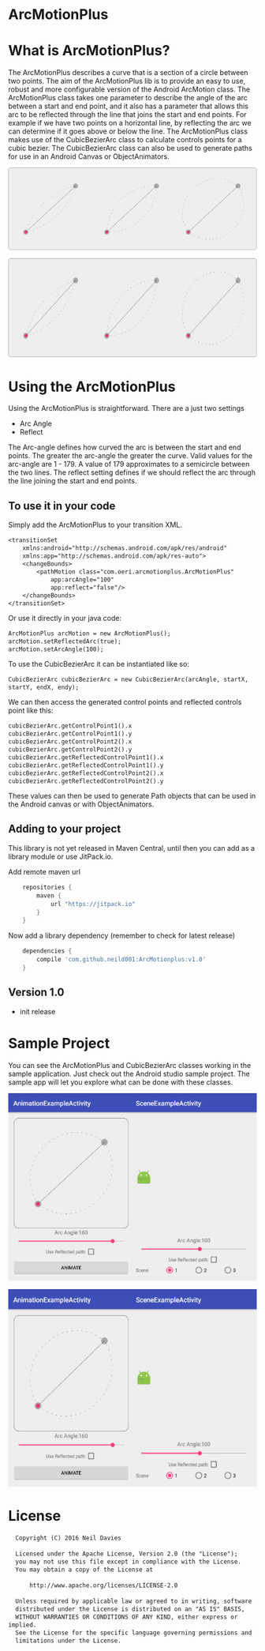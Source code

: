 ArcMotionPlus
=======

# What is ArcMotionPlus?

The ArcMotionPlus describes a curve that is a section of a circle between two points. The aim of the ArcMotionPlus lib is to provide an easy to use, robust and more configurable version of the Android ArcMotion class. The ArcMotionPlus class takes one parameter to describe the angle of the arc between a start and end point, and it also has a parameter that allows this arc to be reflected through the line that joins the start and end points. For example if we have two points on a horizontal line, by reflecting the arc we can determine if it goes above or below the line. The ArcMotionPlus class makes use of the CubicBezierArc class to calculate controls points for a cubic bezier. The CubicBezierArc class can also be used to generate paths for use in an Android Canvas or ObjectAnimators.


![Scheme](raw/arcs.png)

<div align="center">
  <img height="200px" src="raw/arcs.png"/>
</div>


# Using the ArcMotionPlus

Using the ArcMotionPlus is straightforward. There are a just two settings 

* Arc Angle
* Reflect

The Arc-angle defines how curved the arc is between the start and end points. The greater the arc-angle the greater the curve. Valid values for the arc-angle are 1 - 179. A value of 179 approximates to a semicircle between the two lines. The reflect setting defines if we should reflect the arc through the line joining the start and end points.  

## To use it in your code

Simply add the ArcMotionPlus to your transition XML.

    <transitionSet
        xmlns:android="http://schemas.android.com/apk/res/android"
        xmlns:app="http://schemas.android.com/apk/res-auto">
        <changeBounds>
            <pathMotion class="com.oeri.arcmotionplus.ArcMotionPlus"
                app:arcAngle="100"
                app:reflect="false"/>
        </changeBounds>
    </transitionSet>
            

Or use it directly in your java code:

    ArcMotionPlus arcMotion = new ArcMotionPlus();
    arcMotion.setReflectedArc(true);
    arcMotion.setArcAngle(100);
    
To use the CubicBezierArc it can be instantiated like so:

    CubicBezierArc cubicBezierArc = new CubicBezierArc(arcAngle, startX, startY, endX, endy);

We can then access the generated control points and reflected controls point like this:
    
    cubicBezierArc.getControlPoint1().x
    cubicBezierArc.getControlPoint1().y
    cubicBezierArc.getControlPoint2().x
    cubicBezierArc.getControlPoint2().y
    cubicBezierArc.getReflectedControlPoint1().x
    cubicBezierArc.getReflectedControlPoint1().y
    cubicBezierArc.getReflectedControlPoint2().x
    cubicBezierArc.getReflectedControlPoint2().y
These values can then be used to generate Path objects that can be used in the Android canvas or with ObjectAnimators.  
## Adding to your project

This library is not yet released in Maven Central, until then you can add as a library module or use JitPack.io. 

Add remote maven url

```groovy
    repositories {
        maven {
            url "https://jitpack.io"
        }
    }
```
    
Now add a library dependency (remember to check for latest release)

```groovy
    dependencies {
        compile 'com.github.neild001:ArcMotionplus:v1.0'
    }
```


## Version 1.0

* init release

# Sample Project

You can see the ArcMotionPlus and CubicBezierArc classes working in the sample application. Just check out the Android studio sample project. The sample app will let you explore what can be done with these classes. 


![Scheme](raw/app_examples.png)

<div align="center">
  <img height="400px" src="raw/app_examples.png"/>
</div>


# License

```
  Copyright (C) 2016 Neil Davies
 
  Licensed under the Apache License, Version 2.0 (the "License");
  you may not use this file except in compliance with the License.
  You may obtain a copy of the License at
 
      http://www.apache.org/licenses/LICENSE-2.0
 
  Unless required by applicable law or agreed to in writing, software
  distributed under the License is distributed on an "AS IS" BASIS,
  WITHOUT WARRANTIES OR CONDITIONS OF ANY KIND, either express or implied.
  See the License for the specific language governing permissions and
  limitations under the License.
```
